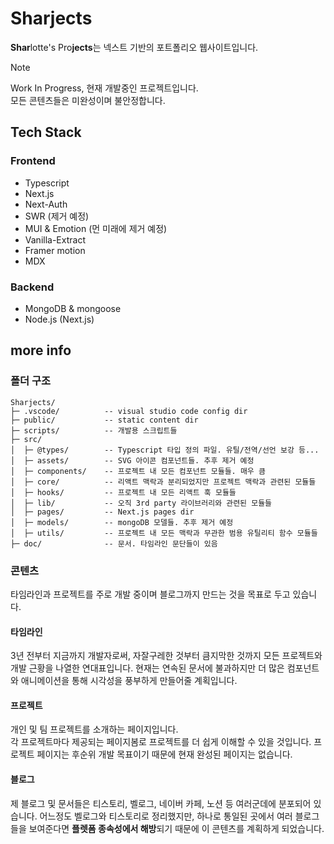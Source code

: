 # Sharjects

**Shar**lotte's Pro**jects**는 넥스트 기반의 포트폴리오 웹사이트입니다.

> [!NOTE]  
> Work In Progress, 현재 개발중인 프로젝트입니다.  
> 모든 콘텐츠들은 미완성이며 불안정합니다.

## Tech Stack

### Frontend

- Typescript
- Next.js
- Next-Auth
- SWR (제거 예정)
- MUI & Emotion (먼 미래에 제거 예정)
- Vanilla-Extract
- Framer motion
- MDX

### Backend

- MongoDB & mongoose
- Node.js (Next.js)

## more info

### 폴더 구조

```
Sharjects/
├─ .vscode/          -- visual studio code config dir
├─ public/           -- static content dir
├─ scripts/          -- 개발용 스크립트들
├─ src/
│  ├─ @types/        -- Typescript 타입 정의 파일. 유틸/전역/선언 보강 등...
│  ├─ assets/        -- SVG 아이콘 컴포넌트들. 추후 제거 예정
│  ├─ components/    -- 프로젝트 내 모든 컴포넌트 모듈들. 매우 큼
│  ├─ core/          -- 리액트 맥락과 분리되었지만 프로젝트 맥락과 관련된 모듈들
│  ├─ hooks/         -- 프로젝트 내 모든 리액트 훅 모듈들
│  ├─ lib/           -- 오직 3rd party 라이브러리와 관련된 모듈들
│  ├─ pages/         -- Next.js pages dir
│  ├─ models/        -- mongoDB 모델들. 추후 제거 예정
│  ├─ utils/         -- 프로젝트 내 모든 맥락과 무관한 범용 유틸리티 함수 모듈들
├─ doc/              -- 문서. 타임라인 문단들이 있음

```

### 콘텐츠

타임라인과 프로젝트를 주로 개발 중이며 블로그까지 만드는 것을 목표로 두고 있습니다.

#### 타임라인

3년 전부터 지금까지 개발자로써, 자잘구레한 것부터 큼지막한 것까지 모든 프로젝트와 개발 근황을 나열한 연대표입니다.
현재는 연속된 문서에 불과하지만 더 많은 컴포넌트와 애니메이션을 통해 시각성을 풍부하게 만들어줄 계획입니다.

#### 프로젝트

개인 및 팀 프로젝트를 소개하는 페이지입니다.  
각 프로젝트마다 제공되는 페이지봄로 프로젝트를 더 쉽게 이해할 수 있을 것입니다.
프로젝트 페이지는 후순위 개발 목표이기 때문에 현재 완성된 페이지는 없습니다.

#### 블로그

제 블로그 및 문서들은 티스토리, 벨로그, 네이버 카페, 노션 등 여러군데에 분포되어 있습니다. 어느정도 벨로그와 티스토리로 정리했지만, 하나로 통일된 곳에서 여러 블로그들을 보여준다면 **플렛폼 종속성에서 해방**되기 때문에 이 콘텐츠를 계획하게 되었습니다.
